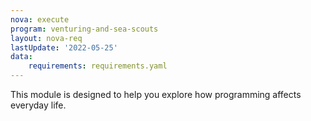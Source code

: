 ```yaml
---
nova: execute
program: venturing-and-sea-scouts
layout: nova-req
lastUpdate: '2022-05-25'
data:
    requirements: requirements.yaml
---
```


This module is designed to help you explore how programming affects everyday life.
